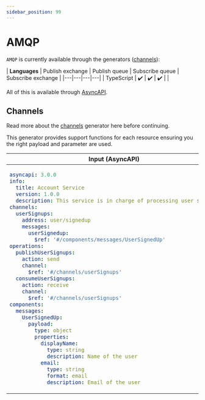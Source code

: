 ```yaml
---
sidebar_position: 99
---
```


# AMQP
`AMQP` is currently available through the generators ([channels](#channels)):

| **Languages** | Publish exchange | Publish queue | Subscribe queue | Subscribe exchange |
|---|---|---|---|
| TypeScript | ✔️ | ✔️ | ✔️ |  |

All of this is available through [AsyncAPI](../inputs/asyncapi.md).

## Channels
Read more about the [channels](../generators/channels.md) generator here before continuing.

This generator provides support functions for each resource ensuring you the right payload and parameter are used. 

<table>
<thead>
  <tr>
    <th>Input (AsyncAPI)</th>
    <th>Using the code</th>
  </tr>
</thead>
<tbody>
  <tr>
    <td>

```yaml
asyncapi: 3.0.0
info:
  title: Account Service
  version: 1.0.0
  description: This service is in charge of processing user signups
channels:
  userSignups:
    address: user/signedup
    messages:
      userSignedup:
        $ref: '#/components/messages/UserSignedUp'
operations:
  publishUserSignups:
    action: send
    channel:
      $ref: '#/channels/userSignups'
  consumeUserSignups:
    action: receive
    channel:
      $ref: '#/channels/userSignups'
components:
  messages:
    UserSignedUp:
      payload:
        type: object
        properties:
          displayName:
            type: string
            description: Name of the user
          email:
            type: string
            format: email
            description: Email of the user
```
</td>
    <td>

```ts
import * as Amqp from 'amqplib';
// Location depends on the payload generator configurations
import { UserSignedup } from './__gen__/payloads/UserSignedup';
// Location depends on the channel generator configurations
import { Protocols } from './__gen__/channels';
const { amqp } = Protocols;
const { publishToPublishUserSignupsExchange, publishToPublishUserSignupsQueue, subscribeToConsumeUserSignupsQueue } = amqp;

/**
 * Setup the regular client
 */
const client = await amqplib.connect('amqp://localhost');
const myPayload = new UserSignedup({displayName: 'test', email: 'test@test.dk'});

// Use exchange
await publishToPublishUserSignupsExchange(myPayload, client);

// Use queue
await publishToPublishUserSignupsQueue(myPayload, client);
await subscribeToConsumeUserSignupsQueue((message) => {
  console.log(`Received message: ${message.displayName}, ${message.email}`);
}, client);
```	
</td>
  </tr>
</tbody>
</table>
